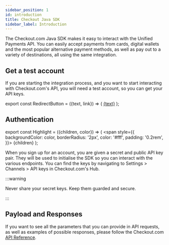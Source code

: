 ```yaml
---
sidebar_position: 1
id: introduction
title: Checkout Java SDK
sidebar_label: Introduction
---
```


The Checkout.com Java SDK makes it easy to interact with the Unified Payments API. You can easily accept payments from cards, digital wallets and the most popular alternative payment methods, as well as pay out to a variety of destinations, all using the same integration.

## Get a test account

If you are starting the integration process, and you want to start interacting with Checkout.com's API, you will need a test account, so you can get your API keys.

export const RedirectButton = ({text, link}) => (
<a
href={link}
target="\_blank"
className="get-test-account">{text}</a>
);

<RedirectButton text="Get a test account" link="https://www.checkout.com/get-test-account" />

## Authentication

export const Highlight = ({children, color}) => (
<span
style={{
      backgroundColor: color,
      borderRadius: '2px',
      color: '#fff',
      padding: '0.2rem',
    }}>
{children}
</span>
);

When you sign up for an account, you are given a secret and public API key pair. They will be used to initialise the SDK so you can interact with the various endpoints. You can find the keys by navigating to <Highlight color="#1877F2">Settings > Channels > API keys</Highlight> in Checkout.com's Hub.

:::warning

Never share your secret keys. Keep them guarded and secure.

:::

## Payload and Responses

If you want to see all the parameters that you can provide in API requests, as well as examples of possible responses, please follow the Checkout.com [API Reference](https://api-reference.checkout.com/).
